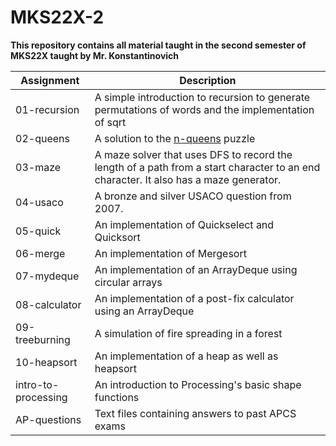 # MKS22X-2
**This repository contains all material taught in the second semester of MKS22X taught by Mr. Konstantinovich**

| Assignment  | Description |
| ----------- | ----------- |
| 01-recursion| A simple introduction to recursion to generate permutations of words and the implementation of sqrt |
| 02-queens   | A solution to the [n-queens](https://en.wikipedia.org/wiki/Eight_queens_puzzle) puzzle |
| 03-maze     | A maze solver that uses DFS to record the length of a path from a start character to an end character. It also has a maze generator. |
| 04-usaco    | A bronze and silver USACO question from 2007. |
| 05-quick    | An implementation of Quickselect and Quicksort |
| 06-merge    | An implementation of Mergesort |
| 07-mydeque  | An implementation of an ArrayDeque using circular arrays |
| 08-calculator | An implementation of a post-fix calculator using an ArrayDeque |
| 09-treeburning | A simulation of fire spreading in a forest |
| 10-heapsort | An implementation of a heap as well as heapsort |
| intro-to-processing | An introduction to Processing's basic shape functions |
| AP-questions | Text files containing answers to past APCS exams |